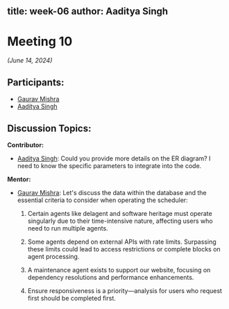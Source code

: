 title: week-06
author: Aaditya Singh
---
<!--
SPDX-License-Identifier: CC-BY-SA-4.0
SPDX-FileCopyrightText: 2024 Aditya Singh <singh.aaditya889@gmail.com>
--> 
# Meeting 10
*(June 14, 2024)*

## Participants:
  - [Gaurav Mishra](https://github.com/GMishx)
  - [Aaditya Singh](https://github.com/Aaditya-Singh78)

## Discussion Topics:

**Contributor:**
  - [Aaditya Singh](https://github.com/Aaditya-Singh78): Could you provide more details on the ER diagram? I need to know the specific parameters to integrate into the code.

**Mentor:**
  - [Gaurav Mishra](https://github.com/GMishx): Let's discuss the data within the database and the essential criteria to consider when operating the scheduler:

    1. Certain agents like delagent and software heritage must operate singularly due to their time-intensive nature, affecting users who need to run multiple agents.

    2. Some agents depend on external APIs with rate limits. Surpassing these limits could lead to access restrictions or complete blocks on agent processing.

    3. A maintenance agent exists to support our website, focusing on dependency resolutions and performance enhancements.

    4. Ensure responsiveness is a priority—analysis for users who request first should be completed first.
